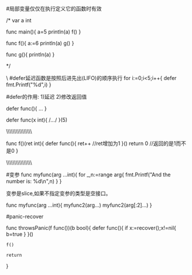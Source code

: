 #局部变量仅仅在执行定义它的函数时有效


/*
var a int 

func main(){
	a=5
	println(a)
	f()
}

func f(){
	a:=6
	println(a)
	g()
}

func g(){
	println(a)
}

*/

\\
#defer延迟函数是按照后进先出(LIFO)的顺序执行
for i:=0;i<5;i++{
	defer fmt.Printf("%d",i)
}



#defer的作用:
1)延迟
2)修改返回值

defer func(){
	...
}

defer func(x int){
	/*...*/
}(5)



\\\\\\\\\\\\\\\\\\\\\\\\\\\\\\\

func f()(ret int){
	defer func(){
		ret++   //ret增加为1
	}()
	return 0 //返回的是1而不是0
}

\\\\\\\\\\\\\\\\\\\\\\\\\\\\\\\


#变参
func myfunc(arg ...int){
	for _,n:=range arg{
		fmt.Printf("And the number is: %d\n",n)
	}
}

变参是slice,如果不指定变参的类型是空接口。

 func myfunc(arg ...int){
 	myfunc2(arg...)
 	myfunc2(arg[:2]...)
 }



 #panic-recover

 func throwsPanic(f func())(b bool){
 	defer func(){
 		if x:=recover();x!=nil{
 			b=true
 		}
 	}()

 	f()

 	return
 }

 